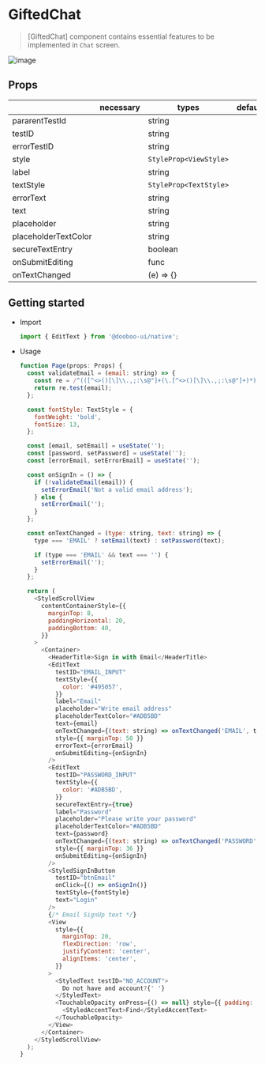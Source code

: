 # GiftedChat

> [GiftedChat] component contains essential features to be implemented in `Chat` screen.

![image](https://user-images.githubusercontent.com/27461460/67629842-31894600-f8c0-11e9-846d-a6b3fdac7dac.png)

## Props

|                      | necessary | types                  | default |
| -------------------- | --------- | ---------------------- | ------- |
| pararentTestId       |           | string                 |         |
| testID               |           | string                 |         |
| errorTestID          |           | string                 |         |
| style                |           | `StyleProp<ViewStyle>` |         |
| label                |           | string                 |         |
| textStyle            |           | `StyleProp<TextStyle>` |         |
| errorText            |           | string                 |         |
| text                 |           | string                 |         |
| placeholder          |           | string                 |         |
| placeholderTextColor |           | string                 |         |
| secureTextEntry      |           | boolean                |         |
| onSubmitEditing      |           | func                   |         |
| onTextChanged        |           | (e) => {}              |         |

## Getting started

- Import

  ```javascript
  import { EditText } from '@dooboo-ui/native';
  ```

- Usage

  ```javascript
  function Page(props: Props) {
    const validateEmail = (email: string) => {
      const re = /^(([^<>()[\]\\.,;:\s@"]+(\.[^<>()[\]\\.,;:\s@"]+)*)|(".+"))@((\[[0-9]{1,3}\.[0-9]{1,3}\.[0-9]{1,3}\.[0-9]{1,3}\])|(([a-zA-Z\-0-9]+\.)+[a-zA-Z]{2,}))$/;
      return re.test(email);
    };

    const fontStyle: TextStyle = {
      fontWeight: 'bold',
      fontSize: 13,
    };

    const [email, setEmail] = useState('');
    const [password, setPassword] = useState('');
    const [errorEmail, setErrorEmail] = useState('');

    const onSignIn = () => {
      if (!validateEmail(email)) {
        setErrorEmail('Not a valid email address');
      } else {
        setErrorEmail('');
      }
    };

    const onTextChanged = (type: string, text: string) => {
      type === 'EMAIL' ? setEmail(text) : setPassword(text);

      if (type === 'EMAIL' && text === '') {
        setErrorEmail('');
      }
    };

    return (
      <StyledScrollView
        contentContainerStyle={{
          marginTop: 8,
          paddingHorizontal: 20,
          paddingBottom: 40,
        }}
      >
        <Container>
          <HeaderTitle>Sign in with Email</HeaderTitle>
          <EditText
            testID="EMAIL_INPUT"
            textStyle={{
              color: '#495057',
            }}
            label="Email"
            placeholder="Write email address"
            placeholderTextColor="#ADB5BD"
            text={email}
            onTextChanged={(text: string) => onTextChanged('EMAIL', text)}
            style={{ marginTop: 50 }}
            errorText={errorEmail}
            onSubmitEditing={onSignIn}
          />
          <EditText
            testID="PASSWORD_INPUT"
            textStyle={{
              color: '#ADB5BD',
            }}
            secureTextEntry={true}
            label="Password"
            placeholder="Please write your password"
            placeholderTextColor="#ADB5BD"
            text={password}
            onTextChanged={(text: string) => onTextChanged('PASSWORD', text)}
            style={{ marginTop: 36 }}
            onSubmitEditing={onSignIn}
          />
          <StyledSignInButton
            testID="btnEmail"
            onClick={() => onSignIn()}
            textStyle={fontStyle}
            text="Login"
          />
          {/* Email SignUp text */}
          <View
            style={{
              marginTop: 20,
              flexDirection: 'row',
              justifyContent: 'center',
              alignItems: 'center',
            }}
          >
            <StyledText testID="NO_ACCOUNT">
              Do not have and account?{' '}
            </StyledText>
            <TouchableOpacity onPress={() => null} style={{ padding: 4 }}>
              <StyledAccentText>Find</StyledAccentText>
            </TouchableOpacity>
          </View>
        </Container>
      </StyledScrollView>
    );
  }
  ```

```

```
